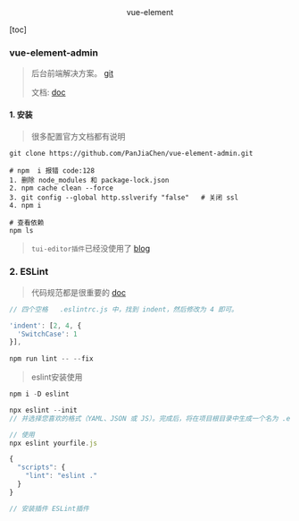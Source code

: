 <center>vue-element</center>





[toc]



### vue-element-admin

> 后台前端解决方案。 [git](https://github.com/PanJiaChen/vue-element-admin)
>
> 文档: [doc](https://panjiachen.gitee.io/vue-element-admin-site/zh/)





#### 1. 安装

> 很多配置官方文档都有说明

```shell
git clone https://github.com/PanJiaChen/vue-element-admin.git

# npm  i 报错 code:128 
1. 删除 node_modules 和 package-lock.json
2. npm cache clean --force 
3. git config --global http.sslverify "false"   # 关闭 ssl
4. npm i

# 查看依赖
npm ls
```

> `tui-editor插件`已经没使用了  [blog](https://blog.csdn.net/qq_43271844/article/details/125865607)



### 2. ESLint 

> 代码规范都是很重要的 [doc](https://panjiachen.gitee.io/vue-element-admin-site/zh/guide/advanced/eslint.html#%E9%85%8D%E7%BD%AE%E9%A1%B9)

```js
// 四个空格   .eslintrc.js 中，找到 indent，然后修改为 4 即可。

'indent': [2, 4, {
  'SwitchCase': 1
}],
    
npm run lint -- --fix
```

> eslint安装使用

```js
npm i -D eslint

npx eslint --init
// 并选择您喜欢的格式（YAML、JSON 或 JS）。完成后，将在项目根目录中生成一个名为 .eslintrc.* 的文件。

// 使用
npx eslint yourfile.js

{
  "scripts": {
    "lint": "eslint ."
  }
}

// 安装插件 ESLint插件
```













